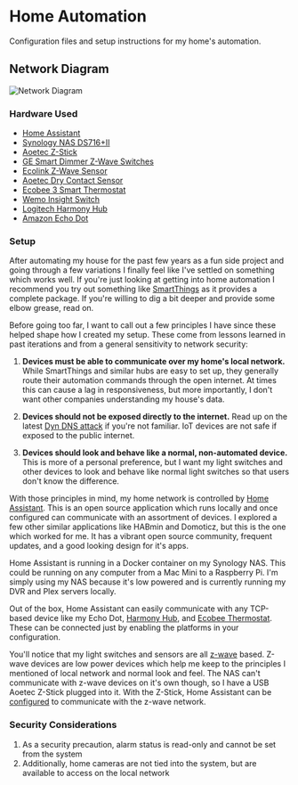 # Home Automation

Configuration files and setup instructions for my home's automation.


## Network Diagram

![Network Diagram](https://jeffharrell.github.io/home-assistant-config/HomeNetworkDiagram.svg)


### Hardware Used
- [Home Assistant](https://home-assistant.io/)
- [Synology NAS DS716+II](https://www.amazon.com/Synology-DS716-II-Storage-DiskStation/dp/B01EMPW5Z6/)
- [Aoetec Z-Stick](https://www.amazon.com/Aeotec-Aeon-Labs-ZW090-Stick/dp/B00X0AWA6E/)
- [GE Smart Dimmer Z-Wave Switches](https://www.amazon.com/gp/product/B006LQFHN2/) 
- [Ecolink Z-Wave Sensor](https://www.amazon.com/Ecolink-Intelligent-Technology-Operated-DWZWAVE2-ECO/dp/B00HPIYJWU/)
- [Aoetec Dry Contact Sensor](https://www.amazon.com/gp/product/B0155HSUUY/)
- [Ecobee 3 Smart Thermostat](https://www.amazon.com/Ecobee3-Thermostat-Sensor-Generation-Amazon/dp/B00ZIRV39M/)
- [Wemo Insight Switch](https://www.amazon.com/Insight-Switch-Control-Lights-Appliances/dp/B01DBXNYCS/)
- [Logitech Harmony Hub](https://www.amazon.com/Logitech-Harmony-Companion-Control-Entertainment/dp/B00N3RFC4G/)
- [Amazon Echo Dot](https://www.amazon.com/All-New-Echo-Dot-2nd-Generation/dp/B01DFKC2SO/)


### Setup

After automating my house for the past few years as a fun side project and going through a few variations I finally feel like I've settled on something which works well. If you're just looking at getting into home automation I recommend you try out something like [SmartThings](https://www.smartthings.com/) as it provides a complete package. If you're willing to dig a bit deeper and provide some elbow grease, read on.

Before going too far, I want to call out a few principles I have since these helped shape how I created my setup. These come from lessons learned in past iterations and from a general sensitivity to network security:

1. **Devices must be able to communicate over my home's local network.** While SmartThings and similar hubs are easy to set up, they generally route their automation commands through the open internet. At times this can cause a lag in responsiveness, but more importantly, I don't want other companies understanding my house's data.

2. **Devices should not be exposed directly to the internet.** Read up on the latest [Dyn DNS attack](http://dyn.com/blog/dyn-analysis-summary-of-friday-october-21-attack/) if you're not familiar. IoT devices are not safe if exposed to the public internet. 

3. **Devices should look and behave like a normal, non-automated device.** This is more of a personal preference, but I want my light switches and other devices to look and behave like normal light switches so that users don't know the difference.


With those principles in mind, my home network is controlled by [Home Assistant](https://home-assistant.io/). This is an open source application which runs locally and once configured can communicate with an assortment of devices. I explored a few other similar applications like HABmin and Domoticz, but this is the one which worked for me. It has a vibrant open source community, frequent updates, and a good looking design for it's apps. 

Home Assistant is running in a Docker container on my Synology NAS. This could be running on any computer from a Mac Mini to a Raspberry Pi. I'm simply using my NAS because it's low powered and is currently running my DVR and Plex servers locally. 

Out of the box, Home Assistant can easily communicate with any TCP-based device like my Echo Dot, [Harmony Hub](https://github.com/jeffharrell/home-assistant-config/blob/master/packages/media.yaml#L7-L9), and [Ecobee Thermostat](https://github.com/jeffharrell/home-assistant-config/blob/master/packages/climate.yaml#L29-L30). These can be connected just by enabling the platforms in your configuration. 

You'll notice that my light switches and sensors are all [z-wave](https://en.wikipedia.org/wiki/Z-Wave) based. Z-wave devices are low power devices which help me keep to the principles I mentioned of local network and normal look and feel. The NAS can't communicate with z-wave devices on it's own though, so I have a USB Aoetec Z-Stick plugged into it. With the Z-Stick, Home Assistant can be [configured](https://github.com/jeffharrell/home-assistant-config/blob/master/config/zwave.yaml#L3-L4) to communicate with the z-wave network. 


### Security Considerations

1. As a security precaution, alarm status is read-only and cannot be set from the system
2. Additionally, home cameras are not tied into the system, but are available to access on the local network
